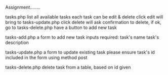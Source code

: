 Assignment........

tasks.php
	list all available tasks
		each task can be edit & delete
			click edit will bring to tasks-update.php
			click delete will ask confirmation to delete, if ok, go to tasks-delete.php
	have a button to add new task

tasks-add.php
	a form to add new task
		inputs required:
			task's name
			task's description

tasks-update.php
	a form to update existing task
		please ensure task's id included in the form
		using method post

tasks-delete.php
	delete task from a table, based on id given